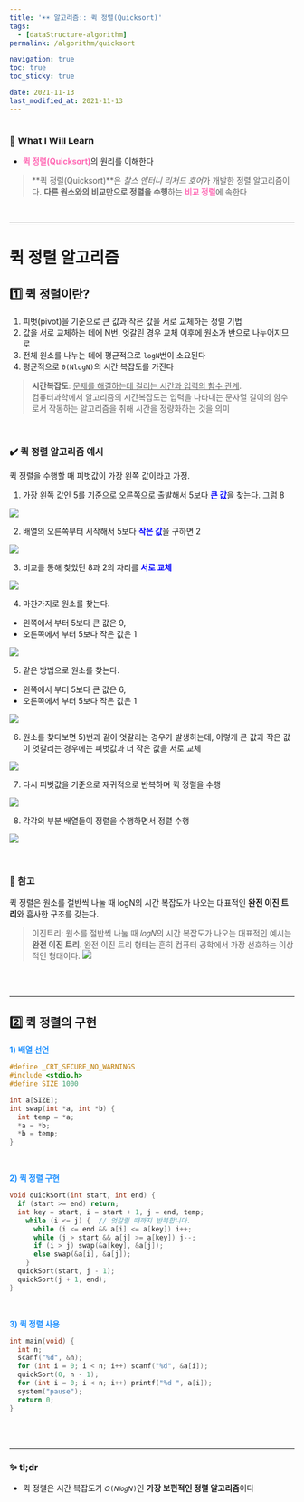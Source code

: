 ```yaml
---
title: '☀☀️ 알고리즘:: 퀵 정렬(Quicksort)'
tags:
  - [dataStructure-algorithm]
permalink: /algorithm/quicksort

navigation: true
toc: true
toc_sticky: true

date: 2021-11-13
last_modified_at: 2021-11-13
---
```


![]()

### 🚀 What I Will Learn

- <span style="color:hotpink">**퀵 정렬(Quicksort)**</span>의 원리를 이해한다

>**퀵 정렬(Quicksort)**은 *찰스 앤터니 리처드 호어*가 개발한 정렬 알고리즘이다. **다른 원소와의 비교만으로 정렬을 수행**하는 <span style="color:hotpink">**비교 정렬**</span>에 속한다

<br />

---

# 퀵 정렬 알고리즘

## 1️⃣ 퀵 정렬이란?

1) 피벗(pivot)을 기준으로 큰 값과 작은 값을 서로 교체하는 정렬 기법
2) 값을 서로 교체하는 데에 N번, 엇갈린 경우 교체 이후에 원소가 반으로 나누어지므로
3) 전체 원소를 나누는 데에 평균적으로 `logN`번이 소요된다
4) 평균적으로 `0(NlogN)`의 시간 복잡도를 가진다

>**시간복잡도**: <u>문제를 해결하는데 걸리는 시간과 입력의 함수 관계</u>. <br /> 컴퓨터과학에서 알고리즘의 시간복잡도는 입력을 나타내는 문자열 길이의 함수로서 작동하는 알고리즘을 취해 시간을 정량화하는 것을 의미

<br />

### ✔️ 퀵 정렬 알고리즘 예시 

퀵 정렬을 수행할 때 피벗값이 가장 왼쪽 값이라고 가정.

1) 가장 왼쪽 값인 5를 기준으로 오른쪽으로 출발해서 5보다 <span style="color:blue">**큰 값**</span>을 찾는다. 그럼 8

![](https://images.velog.io/images/april_5/post/bd2b9098-f88d-495e-a3ea-54bc1bb1349a/image.png)

2) 배열의 오른쪽부터 시작해서 5보다 <span style="color:blue">**작은 값**</span>을 구하면 2

![](https://images.velog.io/images/april_5/post/5c5cf4d7-6fd0-408b-8862-b0c0fa33579e/image.png)

3) 비교를 통해 찾았던 8과 2의 자리를 <span style="color:blue">**서로 교체**</span>

![](https://images.velog.io/images/april_5/post/9e8464a2-890e-4a9b-acce-47c49f7e58c4/image.png)

4) 마찬가지로 원소를 찾는다. 
  - 왼쪽에서 부터 5보다 큰 값은 9, 
  - 오른쪽에서 부터 5보다 작은 값은 1

![](https://images.velog.io/images/april_5/post/59c7c1df-c368-456a-8994-7d0167c9c303/image.png)

5) 같은 방법으로 원소를 찾는다.
  - 왼쪽에서 부터 5보다 큰 값은 6,
  - 오른쪽에서 부터 5보다 작은 값은 1
  
![](https://images.velog.io/images/april_5/post/f75547ad-c443-465b-a8f1-5b387a498db9/image.png)

6) 원소를 찾다보면 5)번과 같이 엇갈리는 경우가 발생하는데, 이렇게 큰 값과 작은 값이 엇갈리는 경우에는 피벗값과 더 작은 값을 서로 교체

![](https://images.velog.io/images/april_5/post/8c4a6195-ec48-4e62-9a0d-58446af8221a/image.png)

7) 다시 피벗값을 기준으로 재귀적으로 반복하며 퀵 정렬을 수행

![](https://images.velog.io/images/april_5/post/1865427a-3f05-429f-95bd-d552230f3b37/image.png)

8) 각각의 부분 배열들이 정렬을 수행하면서 정렬 수행

![](https://images.velog.io/images/april_5/post/db5f128f-c72d-4e61-96e5-2c53a4f34c81/image.png)

<br />

### 📌 참고

퀵 정렬은 원소를 절반씩 나눌 때 logN의 시간 복잡도가 나오는 대표적인 **완전 이진 트리**와 흡사한 구조를 갖는다.

>이진트리: 원소를 절반씩 나눌 때 𝑙𝑜𝑔𝑁의 시간 복잡도가 나오는 대표적인 예시는 **완전 이진 트리**. 완전 이진 트리 형태는 흔히 컴퓨터 공학에서 가장 선호하는 이상적인 형태이다.
![](https://images.velog.io/images/april_5/post/cbd19fad-a0b4-4d70-8aa0-5e4276542299/image.png)

<br />
<br />

---

## 2️⃣ 퀵 정렬의 구현

<span style="color:dodgerblue">**1) 배열 선언**</span>

```c
#define _CRT_SECURE_NO_WARNINGS
#include <stdio.h>
#define SIZE 1000

int a[SIZE];
int swap(int *a, int *b) {
  int temp = *a;
  *a = *b;
  *b = temp;
}
```

<br />

<span style="color:dodgerblue">**2) 퀵 정렬 구현**</span>

```c
void quickSort(int start, int end) {
  if (start >= end) return;
  int key = start, i = start + 1, j = end, temp; 
    while (i <= j) {  // 엇갈릴 때까지 반복합니다.
      while (i <= end && a[i] <= a[key]) i++; 
      while (j > start && a[j] >= a[key]) j--; 
      if (i > j) swap(&a[key], &a[j]);
      else swap(&a[i], &a[j]);
    }
  quickSort(start, j - 1); 
  quickSort(j + 1, end);
}
```

<br />

<span style="color:dodgerblue">**3) 퀵 정렬 사용**</span>

```c
int main(void) {
  int n;
  scanf("%d", &n);
  for (int i = 0; i < n; i++) scanf("%d", &a[i]);
  quickSort(0, n - 1);
  for (int i = 0; i < n; i++) printf("%d ", a[i]);
  system("pause");
  return 0;
}
```

<br /><br />

---

### ✨ tl;dr

- 퀵 정렬은 시간 복잡도가 `𝑂(𝑁𝑙𝑜𝑔𝑁)`인 **가장 보편적인 정렬 알고리즘**이다





